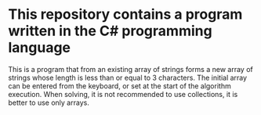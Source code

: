 # This repository contains a program written in the C# programming language
This is a program that from an existing array of strings forms a new array of strings whose length is less than or equal to 3 characters. The initial array can be entered from the keyboard, or set at the start of the algorithm execution. When solving, it is not recommended to use collections, it is better to use only arrays.